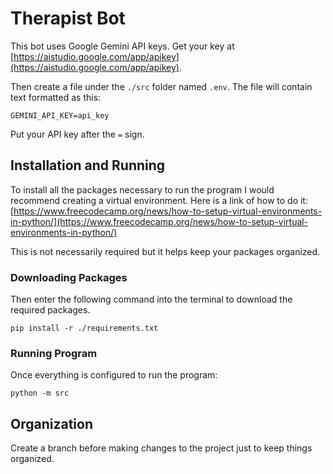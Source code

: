 # Therapist Bot

This bot uses Google Gemini API keys. Get your key at [https://aistudio.google.com/app/apikey](https://aistudio.google.com/app/apikey).

Then create a file under the `./src` folder named `.env`. The file will contain text formatted as this:

```
GEMINI_API_KEY=api_key
```

Put your API key after the `=` sign.

## Installation and Running

To install all the packages necessary to run the program I would recommend creating a virtual environment. Here is a link of how to do it: [https://www.freecodecamp.org/news/how-to-setup-virtual-environments-in-python/](https://www.freecodecamp.org/news/how-to-setup-virtual-environments-in-python/)

This is not necessarily required but it helps keep your packages organized.

### Downloading Packages

Then enter the following command into the terminal to download the required packages.

```
pip install -r ./requirements.txt
```

### Running Program

Once everything is configured to run the program:

```
python -m src
```

## Organization

Create a branch before making changes to the project just to keep things organized.
